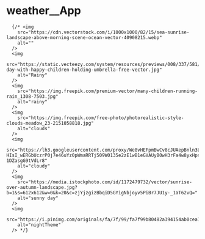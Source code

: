 # weather__App
      {/* <img
        src="https://cdn.vectorstock.com/i/1000x1000/82/15/sea-sunrise-landscape-above-morning-scene-ocean-vector-40908215.webp"
        alt=""
      />
      <img
        src="https://static.vecteezy.com/system/resources/previews/008/337/581/original/rainy-day-with-happy-children-holding-umbrella-free-vector.jpg"
        alt="Rainy"
      />
      <img
        src="https://img.freepik.com/premium-vector/many-children-running-rain_1308-7503.jpg"
        alt="rainy"
      />
      <img
        src="https://img.freepik.com/free-photo/photorealistic-style-clouds-meadow_23-2151058818.jpg"
        alt="clouds"
      />
      <img
        src="https://lh3.googleusercontent.com/proxy/We8vHEFpmBwCv8cJUAepBnln3L2ITlt63KNW2HnKUd_ozDFjUHYHS5HjIoD-HIsI_wERGbUczrP0j7e46uYz0pWmaRRTj509W0135e2zE1wB1eGVAUyB0wH3rFa4w8yxHpsiQ5pAiR2QfJd5Ss78-1DZasgG9tVdLr8"
        alt="cloudy"
      />
      <img
        src="https://media.istockphoto.com/id/1172479732/vector/sunrise-over-autumn-landscape.jpg?b=1&s=612x612&w=0&k=20&c=zjYjzgizBbqiD5GYigNbjoyv5PiBr7JU1y-_1aT62vQ="
        alt="sunny day"
      />
      <img
        src="https://i.pinimg.com/originals/fa/7f/99/fa7f99b80482a394154ab0cea143fafa.gif"
        alt="nightTheme"
      /> */}